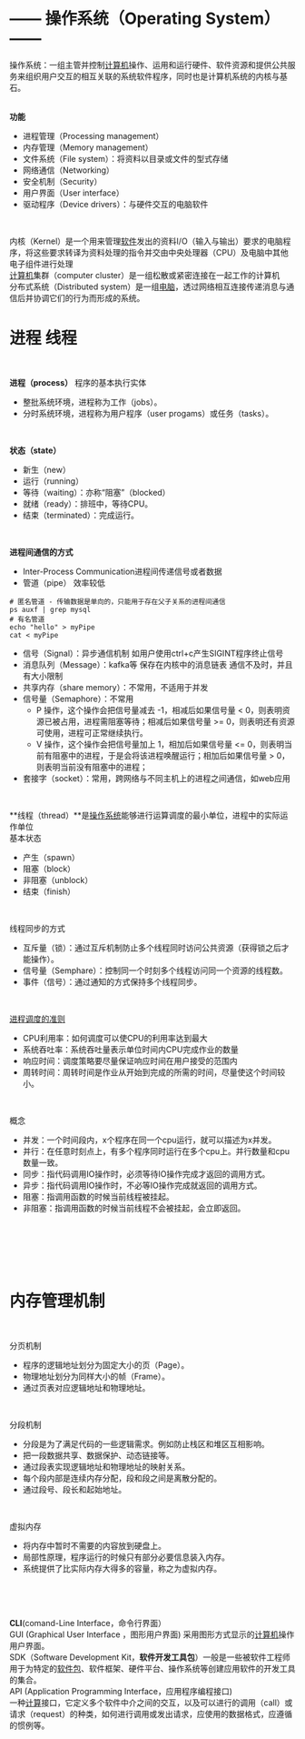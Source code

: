 
# —— 操作系统（Operating System） ——
操作系统：一组主管并控制[计算机](https://zh.wikipedia.org/wiki/%E7%94%B5%E5%AD%90%E8%AE%A1%E7%AE%97%E6%9C%BA)操作、运用和运行硬件、软件资源和提供公共服务来组织用户交互的相互关联的系统软件程序，同时也是计算机系统的内核与基石。  <br />  **​**

**功能**

- 进程管理（Processing management）
- 内存管理（Memory management）
- 文件系统（File system）：将资料以目录或文件的型式存储
- 网络通信（Networking）
- 安全机制（Security）
- 用户界面（User interface）
- 驱动程序（Device drivers）：与硬件交互的电脑软件

​

内核（Kernel）是一个用来管理[软件](https://zh.wikipedia.org/wiki/%E8%BB%9F%E9%AB%94)发出的资料I/O（输入与输出）要求的电脑程序，将这些要求转译为资料处理的指令并交由中央处理器（CPU）及电脑中其他电子组件进行处理  <br />  [计算机](https://zh.wikipedia.org/wiki/%E9%9B%BB%E5%AD%90%E8%A8%88%E7%AE%97%E6%A9%9F)集群（computer cluster）是一组松散或紧密连接在一起工作的计算机  <br />  分布式系统（Distributed system）是一组[电脑](https://zh.wikipedia.org/wiki/%E9%9B%BB%E5%AD%90%E8%A8%88%E7%AE%97%E6%A9%9F)，透过网络相互连接传递消息与通信后并协调它们的行为而形成的系统。

# 进程 线程
**​**

**进程（process）** 程序的基本执行实体

- 整批系统环境，进程称为工作（jobs）。
- 分时系统环境，进程称为用户程序（user progams）或任务（tasks）。

​

**状态（state）**

- 新生（new）
- 运行（running）
- 等待（waiting）：亦称“阻塞”（blocked）
- 就绪（ready）：排班中，等待CPU。
- 结束（terminated）：完成运行。

​

**进程间通信的方式**

- Inter-Process Communication进程间传递信号或者数据
- 管道（pipe）	效率较低
```shell
# 匿名管道 - 传输数据是单向的，只能用于存在父子关系的进程间通信
ps auxf | grep mysql
# 有名管道
echo "hello" > myPipe
cat < myPipe
```

- 信号（Signal）：异步通信机制	如用户使用ctrl+c产生SIGINT程序终止信号
- 消息队列（Message）：kafka等	保存在内核中的消息链表	通信不及时，并且有大小限制
- 共享内存（share memory）：不常用，不适用于并发
- 信号量（Semaphore）：不常用
   - P 操作，这个操作会把信号量减去 -1，相减后如果信号量 < 0，则表明资源已被占用，进程需阻塞等待；相减后如果信号量 >= 0，则表明还有资源可使用，进程可正常继续执行。
   - V 操作，这个操作会把信号量加上 1，相加后如果信号量 <= 0，则表明当前有阻塞中的进程，于是会将该进程唤醒运行；相加后如果信号量 > 0，则表明当前没有阻塞中的进程；
- 套接字（socket）：常用，跨网络与不同主机上的进程之间通信，如web应用

**​**

**线程（thread）**是[操作系统](https://zh.wikipedia.org/wiki/%E6%93%8D%E4%BD%9C%E7%B3%BB%E7%BB%9F)能够进行运算调度的最小单位，进程中的实际运作单位  <br />  基本状态

- 产生（spawn）
- 阻塞（block）
- 非阻塞（unblock）
- 结束（finish）

​

线程同步的方式

- 互斥量（锁）：通过互斥机制防止多个线程同时访问公共资源（获得锁之后才能操作）。
- 信号量（Semphare）：控制同一个时刻多个线程访问同一个资源的线程数。
- 事件（信号）：通过通知的方式保持多个线程同步。

​

[进程调度的准则](http://www.chengxuchu.com/#/%E9%9D%A2%E8%AF%95%E5%9F%BA%E5%9C%B0/%E6%93%8D%E4%BD%9C%E7%B3%BB%E7%BB%9F/%E6%93%8D%E4%BD%9C%E7%B3%BB%E7%BB%9F?id=110-%e8%bf%9b%e7%a8%8b%e8%b0%83%e5%ba%a6%e7%9a%84%e5%87%86%e5%88%99)

- CPU利用率：如何调度可以使CPU的利用率达到最大
- 系统吞吐率：系统吞吐量表示单位时间内CPU完成作业的数量
- 响应时间：调度策略要尽量保证响应时间在用户接受的范围内
- 周转时间：周转时间是作业从开始到完成的所需的时间，尽量使这个时间较小。

​

概念

- 并发：一个时间段内，x个程序在同一个cpu运行，就可以描述为x并发。
- 并行：在任意时刻点上，有多个程序同时运行在多个cpu上。并行数量和cpu数量一致。
- 同步：指代码调用IO操作时，必须等待IO操作完成才返回的调用方式。
- 异步：指代码调用IO操作时，不必等IO操作完成就返回的调用方式。
- 阻塞：指调用函数的时候当前线程被挂起。
- 非阻塞：指调用函数的时候当前线程不会被挂起，会立即返回。

​

​

​  <br />  

# 内存管理机制
​

分页机制

- 程序的逻辑地址划分为固定大小的页（Page）。
- 物理地址划分为同样大小的帧（Frame）。
- 通过页表对应逻辑地址和物理地址。

​

分段机制

- 分段是为了满足代码的一些逻辑需求。例如防止栈区和堆区互相影响。
- 把一段数据共享、数据保护、动态链接等。
- 通过段表实现逻辑地址和物理地址的映射关系。
- 每个段内部是连续内存分配，段和段之间是离散分配的。
- 通过段号、段长和起始地址。

​

虚拟内存

- 将内存中暂时不需要的内容放到硬盘上。
- 局部性原理，程序运行的时候只有部分必要信息装入内存。
- 系统提供了比实际内存大得多的容量，称之为虚拟内存。

**​**

**​**

**CLI**(comand-Line Interface，命令行界面）  <br />  GUI (Graphical User Interface ，图形用户界面)	采用图形方式显示的[计算机](https://zh.wikipedia.org/wiki/%E8%AE%A1%E7%AE%97%E6%9C%BA)操作用户界面。  <br />  SDK（Software Development Kit，**软件开发工具包**）一般是一些被软件工程师用于为特定的[软件包](https://zh.wikipedia.org/wiki/%E8%BD%AF%E4%BB%B6%E5%8C%85)、软件框架、硬件平台、操作系统等创建应用软件的开发工具的集合。  <br />  API (Application Programming Interface，应用程序编程接口)  <br />  一种[计算](https://zh.wikipedia.org/wiki/%E8%AE%A1%E7%AE%97)接口，它定义多个软件中介之间的交互，以及可以进行的调用（call）或请求（request）的种类，如何进行调用或发出请求，应使用的数据格式，应遵循的惯例等。  <br />  ​

​

​

​  <br />  
